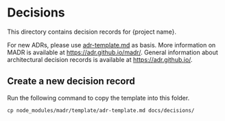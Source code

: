 # Decisions

This directory contains decision records for {project name}.

For new ADRs, please use [adr-template.md](../../node_modules/madr/template/adr-template.md) as basis.
More information on MADR is available at <https://adr.github.io/madr/>.
General information about architectural decision records is available at <https://adr.github.io/>.

## Create a new decision record

Run the following command to copy the template into this folder.

```shell
cp node_modules/madr/template/adr-template.md docs/decisions/
```
